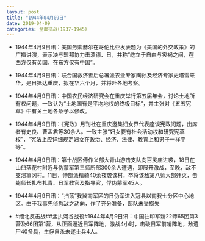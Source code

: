 ```yaml
---
layout: post
title: "1944年04月09日"
date: 2019-04-09
categories: 全面抗战(1937-1945)
---
```


<meta name="referrer" content="no-referrer" />

- 1944年4月9日讯：美国务卿赫尔在哥伦比亚发表题为《美国的外交政策》的广播讲演，表示决与盟邦协力击溃德、日，并称“屹立于自由与灾祸之间，在西方仅有英国，在东方仅有中国”。 

- 1944年4月9日讯：联合国救济善后总署派农业专家陶孙及经济专家史塔雷来华，是日抵达重庆，拟在华六个月，并将赴各地考察。 

- 1944年4月9日讯：中国农民经济研究会在重庆举行第五届年会，讨论土地所有权问题，一致认为“土地国有是平均地权的终极目标”，并主张对《五五宪草》中有关土地各条予以修改。 

- 1944年4月9日讯：《宪政》月刊社在重庆邀集妇女界代表座谈宪政问题，出席者有史良、曹孟君等30余人。一致主张“妇女要有社会活动权和研究宪草权”，“宪法上应详细规定妇女在政治、经济、法律、教育上和男子一样平等”。 

- 1944年4月9日讯：第十战区傅作义部大青山游击支队向百灵庙进袭，18日在山臼落花村附近与伪蒙军第三师所部300余人遭遇，即展开激战，至晚，敌不支溃窜冈村。11日，傅部派精骑40余夜袭该村，卒将该敌第八师大部歼灭，击毙师长扎布扎青、日军教官及指导官，俘伪蒙军45人。 

- 1944年4月9日讯：“扫荡”我冀南军区的日伪军进入冠县以南我七分区中心地区。由于我事先侦悉敌之动向，作了充分准备，部队未受损失 

- #缅北反击战##孟拱河谷战役#1944年4月9日讯：中国驻印军新22师65团第3营及66团第1营，从正面逼近日军阵地，激战4小时，击破日军前哨阵地，敌遗尸40多具，生俘自杀未遂士兵4人。 

